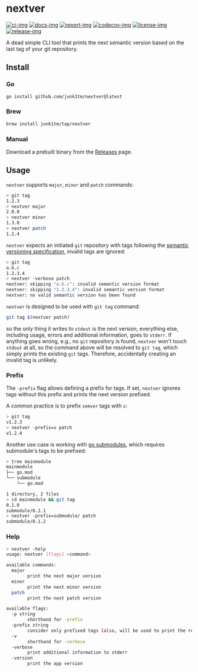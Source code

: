 # nextver

[![ci-img]][ci]
[![docs-img]][docs]
[![report-img]][report]
[![codecov-img]][codecov]
[![license-img]][license]
[![release-img]][release]

A dead simple CLI tool that prints the next semantic version based on the last tag of your git repository.

## Install

### Go

```bash
go install github.com/junk1tm/nextver@latest
```

### Brew

```bash
brew install junk1tm/tap/nextver
```

### Manual

Download a prebuilt binary from the [Releases][release] page.

## Usage

`nextver` supports `major`, `minor` and `patch` commands:

```bash
> git tag
1.2.3
> nextver major
2.0.0
> nextver minor
1.3.0
> nextver patch
1.2.4
```

`nextver` expects an initiated `git` repository with tags following the [semantic versioning specification][semver],
invalid tags are ignored:

```bash
> git tag
a.b.c
1.2.3.4
> nextver -verbose patch
nextver: skipping "a.b.c": invalid semantic version format
nextver: skipping "1.2.3.4": invalid semantic version format
nextver: no valid semantic version has been found
```

`nextver` is designed to be used with `git tag` command:

```bash
git tag $(nextver patch)
```

so the only thing it writes to `stdout` is the next version, everything else, including usage, errors and additional
information, goes to `stderr`. If anything goes wrong, e.g., no `git` repository is found, `nextver` won't
touch `stdout` at all, so the command above will be resolved to `git tag`, which simply prints the existing `git` tags.
Therefore, accidentally creating an invalid tag is unlikely.

### Prefix

The `-prefix` flag allows defining a prefix for tags. If set, `nextver` ignores tags without this prefix and prints the
next version prefixed.

A common practice is to prefix `semver` tags with `v`:

```bash
> git tag
v1.2.3
> nextver -prefix=v patch
v1.2.4
```

Another use case is working with [go submodules][submodule], which requires submodule's tags to be prefixed:

```bash
> tree mainmodule
mainmodule
├── go.mod
└── submodule
    └── go.mod

1 directory, 2 files
> cd mainmodule && git tag
0.1.0
submodule/0.1.1
> nextver -prefix=submodule/ patch
submodule/0.1.2
```

### Help

```bash
> nextver -help
usage: nextver [flags] <command>

available commands:
  major
        print the next major version
  minor
        print the next minor version
  patch
        print the next patch version

available flags:
  -p string
        shorthand for -prefix
  -prefix string
        consider only prefixed tags (also, will be used to print the result)
  -v    
        shorthand for -verbose
  -verbose
        print additional information to stderr
  -version
        print the app version
```

[ci]: https://github.com/junk1tm/nextver/actions/workflows/go.yml
[ci-img]: https://github.com/junk1tm/nextver/actions/workflows/go.yml/badge.svg
[docs]: https://pkg.go.dev/github.com/junk1tm/nextver
[docs-img]: https://pkg.go.dev/badge/github.com/junk1tm/nextver.svg
[report]: https://goreportcard.com/report/github.com/junk1tm/nextver
[report-img]: https://goreportcard.com/badge/github.com/junk1tm/nextver
[codecov]: https://codecov.io/gh/junk1tm/nextver
[codecov-img]: https://codecov.io/gh/junk1tm/nextver/branch/main/graph/badge.svg
[license]: https://github.com/junk1tm/nextver/blob/main/LICENSE
[license-img]: https://img.shields.io/github/license/junk1tm/nextver
[release]: https://github.com/junk1tm/nextver/releases
[release-img]: https://img.shields.io/github/v/release/junk1tm/nextver
[semver]: https://semver.org/#semantic-versioning-specification-semver
[submodule]: https://github.com/go-modules-by-example/index/blob/master/009_submodules/README.md
